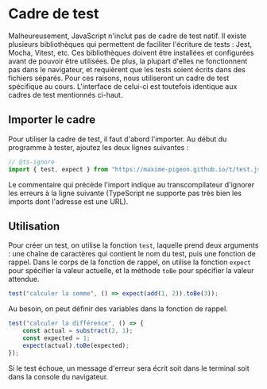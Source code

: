 # Cadre de test

Malheureusement, JavaScript n'inclut pas de cadre de test natif. Il
existe plusieurs bibliothèques qui permettent de faciliter l'écriture de
tests : Jest, Mocha, Vitest, etc. Ces bibliothèques doivent être
installées et configurées avant de pouvoir être utilisées. De plus, la
plupart d'elles ne fonctionnent pas dans le navigateur, et requièrent
que les tests soient écrits dans des fichiers séparés. Pour ces raisons,
nous utiliseront un cadre de test spécifique au cours. L'interface de
celui-ci est toutefois identique aux cadres de test mentionnés ci-haut.

## Importer le cadre

Pour utiliser la cadre de test, il faut d'abord l'importer. Au début du
programme à tester, ajoutez les deux lignes suivantes :

```ts
// @ts-ignore
import { test, expect } from "https://maxime-pigeon.github.io/t/test.js";
```

Le commentaire qui précède l'import indique au transcompilateur
d'ignorer les erreurs à la ligne suivante (TypeScript ne supporte pas
très bien les imports dont l'adresse est une URL).

## Utilisation

Pour créer un test, on utilise la fonction `test`, laquelle prend deux
arguments : une chaîne de caractères qui contient le nom du test, puis
une fonction de rappel. Dans le corps de la fonction de rappel, on
utilise la fonction `expect` pour spécifier la valeur actuelle, et la
méthode `toBe` pour spécifier la valeur attendue.

```ts
test("calculer la somme", () => expect(add(1, 2)).toBe(3));
```

Au besoin, on peut définir des variables dans la fonction de rappel.

```ts
test("calculer la différence", () => {
    const actual = substract(2, 1);
    const expected = 1;
    expect(actual).toBe(expected);
});
```

Si le test échoue, un message d'erreur sera écrit soit dans le terminal
soit dans la console du navigateur.
